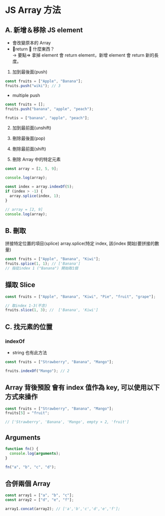 # JS Array 方法

## A. 新增＆移除 JS element

- 會改變原本的 Array
- return  什麼東西？ <br>
  -> 要點=> 拿掉 element 會 return element，新增 element 會 return 新的長度。

1. 加到最後面(push)

```js
const fruits = ["Apple", "Banana"];
fruits.push("wiki"); // 3
```

- multiple push

```js
const fruits = [];
fruits.push("banana", "apple", "peach");

frutis = ["banana", "apple", "peach"];
```

2. 加到最前面(unshift)

3. 刪除最後面(pop)

4. 刪除最前面(shift)

5. 刪除 Array 中的特定元素

```js
const array = [2, 5, 9];

console.log(array);

const index = array.indexOf(5);
if (index > -1) {
  array.splice(index, 1);
}

// array = [2, 9]
console.log(array);
```

## B. 刪取

拼接特定位置的項目(splice)
array.splice(特定 index, 該(index 開始)要拼接的數量)

```js
const fruits = ["Apple", "Banana", "Kiwi"];
fruits.splice(1, 1); // ['Banana']
// 指從index 1 ("Banana") 開始取1個
```

## 擷取 Slice

```js
const fruits = ["Apple", "Banana", "Kiwi", "Pie", "fruit", "grape"];

// 取index 1-3(不含)
fruits.slice(1, 3); //  ['Banana', 'Kiwi']
```

## C. 找元素的位置

### indexOf

- string 也有此方法

```js
const fruits = ["Strawberry", "Banana", "Mango"];

fruits.indexOf("Mango"); // 2
```

## Array 背後預設 會有 index 值作為 key, 可以使用以下方式來操作

```js
const fruits = ["Strawberry", "Banana", "Mango"];
fruits[5] = "fruit";

// ['Strawberry', 'Banana', 'Mango', empty × 2, 'fruit']
```

## Arguments

```js
function fn() {
  console.log(arguments);
}

fn("a", "b", "c", "d");
```

## 合併兩個 Array

```js
const array1 = ["a", "b", "c"];
const array2 = ["d", "e", "f"];

array1.concat(array2); // ['a','b','c','d','e','f'];
```
